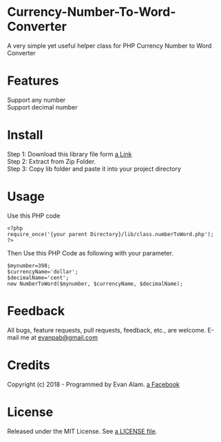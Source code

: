 # Currency-Number-To-Word-Converter
A very simple yet useful helper class for PHP Currency Number to Word Converter

# Features
Support any number<br/>
Support decimal number

# Install
Step 1: Download this library file form [a Link](https://github.com/evan06alam/Currency-Number-To-Word-Converter/archive/master.zip)<br/>
Step 2: Extract from Zip Folder.<br/>
Step 3: Copy lib folder and paste it into your project directory<br/>

# Usage
Use this PHP code 
```
<?php 
require_once('{your parent Directory}/lib/class.numberToWord.php');
?>
```
Then Use this PHP Code as following with your parameter.

```
$mynumber=398;
$currencyName='dollar';
$decimalName='cent';
new NumberToWord($mynumber, $currencyName, $decimalName);
```

# Feedback
All bugs, feature requests, pull requests, feedback, etc., are welcome. E-mail me at evanpab@gmail.com

# Credits
Copyright (c) 2018 - Programmed by Evan Alam. [a Facebook](https://www.facebook.com/evan06alam)

# License
Released under the MIT License. See [a LICENSE file](https://github.com/evan06alam/Currency-Number-To-Word-Converter/blob/master/LICENSE).
